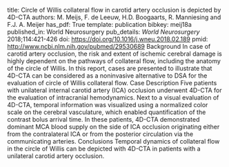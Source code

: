 title: Circle of Willis collateral flow in carotid artery occlusion is depicted by 4D-CTA
authors: M. Meijs, F. de Leeuw, H.D. Boogaarts, R. Manniesing and F.J. A. Meijer
has_pdf: True
template: publication
bibkey: meij18a
published_in: World Neurosurgery
pub_details: <i>World Neurosurgery</i> 2018;114:421-426
doi: https://doi.org/10.1016/j.wneu.2018.02.189
pmid: http://www.ncbi.nlm.nih.gov/pubmed/29530689
Background In case of carotid artery occlusion, the risk and extent of ischemic cerebral damage is highly dependent on the pathways of collateral flow, including the anatomy of the circle of Willis. In this report, cases are presented to illustrate that 4D-CTA can be considered as a noninvasive alternative to DSA for the evaluation of circle of Willis collateral flow. Case Description Five patients with unilateral internal carotid artery (ICA) occlusion underwent 4D-CTA for the evaluation of intracranial hemodynamics. Next to a visual evaluation of 4D-CTA, temporal information was visualized using a normalized color scale on the cerebral vasculature, which enabled quantification of the contrast bolus arrival time. In these patients, 4D-CTA demonstrated dominant MCA blood supply on the side of ICA occlusion originating either from the contralateral ICA or from the posterior circulation via the communicating arteries. Conclusions Temporal dynamics of collateral flow in the circle of Willis can be depicted with 4D-CTA in patients with a unilateral carotid artery occlusion.

